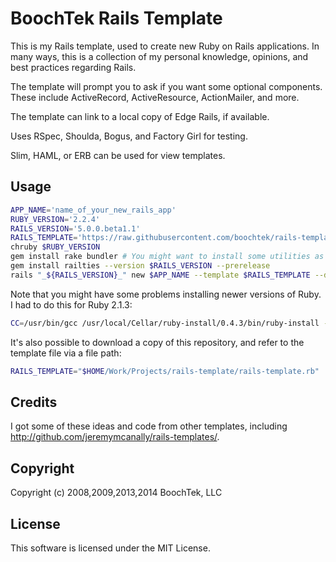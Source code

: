 BoochTek Rails Template
=======================

This is my Rails template, used to create new Ruby on Rails applications.
In many ways, this is a collection of my personal knowledge, opinions, and best practices regarding Rails.

The template will prompt you to ask if you want some optional components.
These include ActiveRecord, ActiveResource, ActionMailer, and more.

The template can link to a local copy of Edge Rails, if available.

Uses RSpec, Shoulda, Bogus, and Factory Girl for testing.

Slim, HAML, or ERB can be used for view templates.


Usage
-----

~~~ bash
APP_NAME='name_of_your_new_rails_app'
RUBY_VERSION='2.2.4'
RAILS_VERSION='5.0.0.beta1.1'
RAILS_TEMPLATE='https://raw.githubusercontent.com/boochtek/rails-template/master/rails-template.rb'
chruby $RUBY_VERSION
gem install rake bundler # You might want to install some utilities as well, such as pry, awesome_print, hirb, and wirble.
gem install railties --version $RAILS_VERSION --prerelease
rails "_${RAILS_VERSION}_" new $APP_NAME --template $RAILS_TEMPLATE --database=postgresql --skip-test --skip-active-record --skip-turbolinks --skip-action-mailer --skip-action-cable --skip-javascript
~~~

Note that you might have some problems installing newer versions of Ruby.
I had to do this for Ruby 2.1.3:

~~~ bash
CC=/usr/bin/gcc /usr/local/Cellar/ruby-install/0.4.3/bin/ruby-install --md5 02b7da3bb06037c777ca52e1194efccb ruby 2.1.3
~~~

It's also possible to download a copy of this repository, and refer to the template file via a file path:

~~~ bash
RAILS_TEMPLATE="$HOME/Work/Projects/rails-template/rails-template.rb"
~~~


Credits
-------

I got some of these ideas and code from other templates, including http://github.com/jeremymcanally/rails-templates/.


Copyright
---------

Copyright (c) 2008,2009,2013,2014 BoochTek, LLC


License
-------

This software is licensed under the MIT License.
